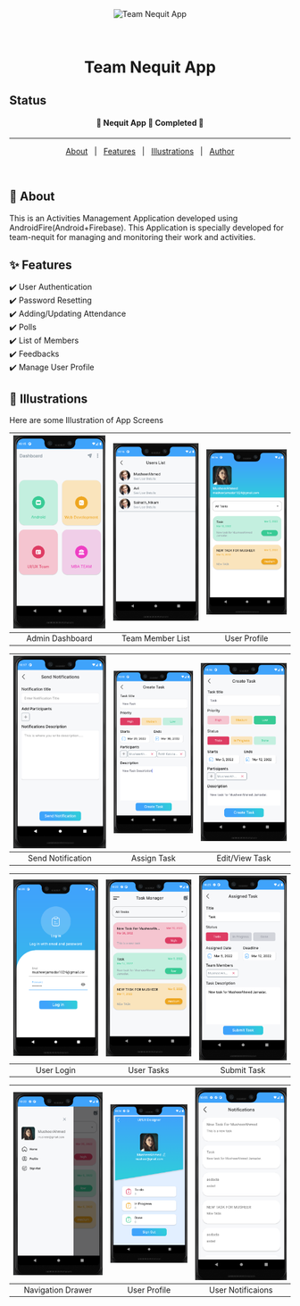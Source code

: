 
<div align="center" id="top"> 
  <img src="https://cdn.jim-nielsen.com/ios/512/flow-tasks-2015-09-29.png" alt="Team Nequit App" width="150" height="150"/>

&#xa0;

  <!-- <a href="https://e_commerce_app_flutter.netlify.app">Demo</a> -->
</div>

<h1 align="center">Team Nequit App</h1>

## Status


<h4 align="center">
	🚧  Nequit App 🚀 Completed 🚧
</h4>

<hr>

<p align="center">
  <a href="#dart-about">About</a> &#xa0; | &#xa0; 
  <a href="#sparkles-features">Features</a> &#xa0; | &#xa0;
  <a href="#checkered_flag-illustrations">Illustrations</a> &#xa0; | &#xa0;
  <a href="https://github.com/MusheerJ" target="_blank">Author</a>
</p>

<br>

## :dart: About

This is an Activities Management Application developed using AndroidFire(Android+Firebase). This Application is specially developed for team-nequit for managing and monitoring their work and activities.
## :sparkles: Features

:heavy_check_mark: User Authentication\
:heavy_check_mark: Password Resetting\
:heavy_check_mark: Adding/Updating Attendance\
:heavy_check_mark: Polls\
:heavy_check_mark: List of Members\
:heavy_check_mark: Feedbacks\
:heavy_check_mark: Manage User Profile

## :checkered_flag: Illustrations

Here are some Illustration of App Screens

| ![](screen-shots/AdminPanel.png) | ![](screen-shots/UserList.png) | ![](screen-shots/UserTaskAdminView.png) |
| :--------------------------------: | :---------------------------------------: | :----------------------------------: |
|            Admin Dashboard             |            Team Member List             |            User Profile             |

| ![](screen-shots/SendNotification.png) | ![](screen-shots/AssignTask.png) | ![](screen-shots/EditTaskAdminView.png) |
| :----------------------------------: | :----------------------------: | :----------------------------: |
|        Send Notification         |         Assign Task        |         Edit/View Task        |

| ![](screen-shots/UserLogin.png) | ![](screen-shots/UserDashBoard.png) | ![](screen-shots/SubmitTask.png) |
| :------------------------------------: | :----------------------------------------: | :-------------------------------------------: |
|         User Login       |         User Tasks        |         Submit Task         |

| ![](screen-shots/UserNavigation.png) | ![](screen-shots/UserProfile.png) | ![](screen-shots/UserNotifications.png) |
| :---------------------------------: | :------------------------------------: | :---------------------------------: |
|         Navigation Drawer         |         User Profile     |         User Notificaions        |

